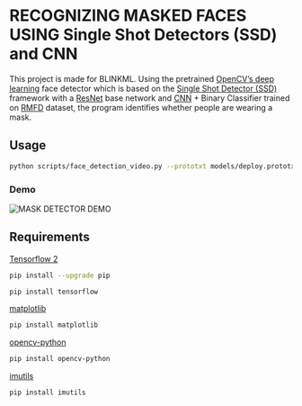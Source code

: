 # RECOGNIZING MASKED FACES USING Single Shot Detectors (SSD) and CNN

This project is made for BLINKML. Using the pretrained [OpenCV’s deep learning](https://docs.opencv.org/master/d2/d58/tutorial_table_of_content_dnn.html) face detector which is based on the [Single Shot Detector (SSD)](https://www.pyimagesearch.com/2018/02/26/face-detection-with-opencv-and-deep-learning/#download-the-code) framework with a [ResNet](https://towardsdatascience.com/understanding-and-coding-a-resnet-in-keras-446d7ff84d33) base network and [CNN](https://www.tensorflow.org/tutorials/images/cnn) + Binary Classifier trained on [RMFD](https://github.com/X-zhangyang/Real-World-Masked-Face-Dataset) dataset, the program identifies whether people are wearing a mask.

## Usage

```bash
python scripts/face_detection_video.py --prototxt models/deploy.prototxt.txt --model models/res10_300x300_ssd_iter_140000.caffemodel --saved checkpoint/
```

### Demo

![MASK DETECTOR DEMO](results/maskdetector.gif)

## Requirements

[Tensorflow 2](https://www.tensorflow.org/install)

```bash
pip install --upgrade pip

pip install tensorflow
```

[matplotlib](https://matplotlib.org/)

```bash
pip install matplotlib
```

[opencv-python](https://pypi.org/project/opencv-python/)

```bash
pip install opencv-python
```

[imutils](https://pypi.org/project/imutils/)

```bash
pip install imutils
```
